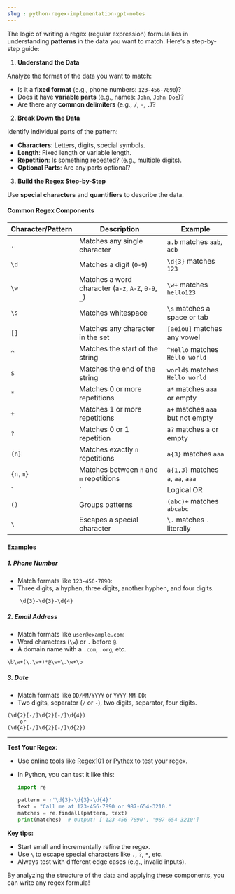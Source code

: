 ```yaml
---
slug : python-regex-implementation-gpt-notes
---
```


The logic of writing a regex (regular expression) formula lies in understanding **patterns** in the data you want to match. Here’s a step-by-step guide:

1. **Understand the Data**

Analyze the format of the data you want to match:

- Is it a **fixed format** (e.g., phone numbers: `123-456-7890`)?
- Does it have **variable parts** (e.g., names: `John`, `John Doe`)?
- Are there any **common delimiters** (e.g., `/`, `-`, `.`)?

2. **Break Down the Data**

Identify individual parts of the pattern:

- **Characters**: Letters, digits, special symbols.
- **Length**: Fixed length or variable length.
- **Repetition**: Is something repeated? (e.g., multiple digits).
- **Optional Parts**: Are any parts optional?

3. **Build the Regex Step-by-Step**

Use **special characters** and **quantifiers** to describe the data.

#### **Common Regex Components**

|Character/Pattern|Description|Example|
|---|---|---|
|`.`|Matches any single character|`a.b` matches `aab`, `acb`|
|`\d`|Matches a digit (`0-9`)|`\d{3}` matches `123`|
|`\w`|Matches a word character (`a-z`, `A-Z`, `0-9`, `_`)|`\w+` matches `hello123`|
|`\s`|Matches whitespace|`\s` matches a space or tab|
|`[]`|Matches any character in the set|`[aeiou]` matches any vowel|
|`^`|Matches the start of the string|`^Hello` matches `Hello world`|
|`$`|Matches the end of the string|`world$` matches `Hello world`|
|`*`|Matches 0 or more repetitions|`a*` matches `aaa` or empty|
|`+`|Matches 1 or more repetitions|`a+` matches `aaa` but not empty|
|`?`|Matches 0 or 1 repetition|`a?` matches `a` or empty|
|`{n}`|Matches exactly `n` repetitions|`a{3}` matches `aaa`|
|`{n,m}`|Matches between `n` and `m` repetitions|`a{1,3}` matches `a`, `aa`, `aaa`|
|`|`|Logical OR|
|`()`|Groups patterns|`(abc)+` matches `abcabc`|
|`\`|Escapes a special character|`\.` matches `.` literally|


####  **Examples**

##### 1. **Phone Number**

- Match formats like `123-456-7890`:
- Three digits, a hyphen, three digits, another hyphen, and four digits.
```regex
    \d{3}-\d{3}-\d{4}
```
    
##### 2. **Email Address**

- Match formats like `user@example.com`:
- Word characters (`\w`) or `.` before `@`.
- A domain name with a `.com`, `.org`, etc.
```regex
\b\w+(\.\w+)*@\w+\.\w+\b
```
##### 3. **Date**
- Match formats like `DD/MM/YYYY` or `YYYY-MM-DD`:
- Two digits, separator (`/` or `-`), two digits, separator, four digits.
```regex
(\d{2}[-/]\d{2}[-/]\d{4})
	or 
(\d{4}[-/]\d{2}[-/]\d{2})
```
    
---

**Test Your Regex:**

- Use online tools like [Regex101](https://regex101.com/) or [Pythex](https://pythex.org/) to test your regex.
- In Python, you can test it like this:
    
    ```python
    import re
    
    pattern = r'\d{3}-\d{3}-\d{4}'
    text = "Call me at 123-456-7890 or 987-654-3210."
    matches = re.findall(pattern, text)
    print(matches)  # Output: ['123-456-7890', '987-654-3210']
    ```
    
**Key tips:**

- Start small and incrementally refine the regex.
- Use `\` to escape special characters like `.`, `?`, `*`, etc.
- Always test with different edge cases (e.g., invalid inputs).

By analyzing the structure of the data and applying these components, you can write any regex formula!